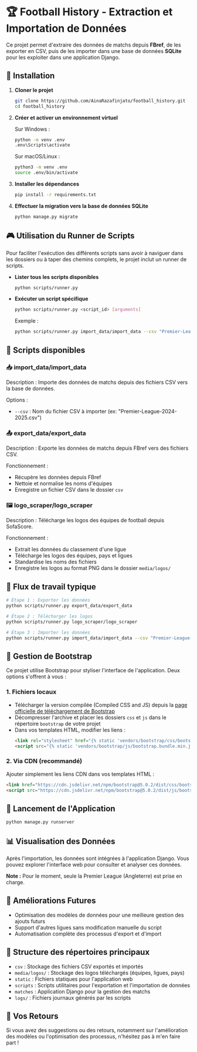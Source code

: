 # 🏆 Football History - Extraction et Importation de Données

Ce projet permet d'extraire des données de matchs depuis **FBref**, de les exporter en CSV, puis de les importer dans une base de données **SQLite** pour les exploiter dans une application Django.

## 🚀 Installation

1. **Cloner le projet**  
   ```bash
   git clone https://github.com/AinaRazafinjato/football_history.git
   cd football_history
   ```

2. **Créer et activer un environnement virtuel**

   Sur Windows :
   ```bash
   python -m venv .env
   .env\Scripts\activate
   ```

   Sur macOS/Linux :
   ```bash
   python3 -m venv .env
   source .env/bin/activate
   ```

3. **Installer les dépendances**
   ```bash
   pip install -r requirements.txt
   ```

4. **Effectuer la migration vers la base de données SQLite**
   ```bash
   python manage.py migrate
   ```

## 🎮 Utilisation du Runner de Scripts

Pour faciliter l'exécution des différents scripts sans avoir à naviguer dans les dossiers ou à taper des chemins complets, le projet inclut un runner de scripts.

- **Lister tous les scripts disponibles**
  ```bash
  python scripts/runner.py
  ```

- **Exécuter un script spécifique**
  ```bash
  python scripts/runner.py <script_id> [arguments]
  ```

  Exemple :
  ```bash
  python scripts/runner.py import_data/import_data --csv "Premier-League-2024-2025.csv"
  ```

## 📄 Scripts disponibles

### 📥 import_data/import_data
Description : Importe des données de matchs depuis des fichiers CSV vers la base de données.

Options :
- `--csv` : Nom du fichier CSV à importer (ex: "Premier-League-2024-2025.csv")

### 📤 export_data/export_data
Description : Exporte les données de matchs depuis FBref vers des fichiers CSV.

Fonctionnement :
- Récupère les données depuis FBref
- Nettoie et normalise les noms d'équipes
- Enregistre un fichier CSV dans le dossier `csv`

### 🖼️ logo_scraper/logo_scraper
Description : Télécharge les logos des équipes de football depuis SofaScore.

Fonctionnement :
- Extrait les données du classement d'une ligue
- Télécharge les logos des équipes, pays et ligues
- Standardise les noms des fichiers
- Enregistre les logos au format PNG dans le dossier `media/logos/`

## 🔄 Flux de travail typique

```bash
# Étape 1 : Exporter les données
python scripts/runner.py export_data/export_data

# Étape 2 : Télécharger les logos
python scripts/runner.py logo_scraper/logo_scraper

# Étape 3 : Importer les données
python scripts/runner.py import_data/import_data --csv "Premier-League-2024-2025.csv"
```

## 📌 Gestion de Bootstrap

Ce projet utilise Bootstrap pour styliser l'interface de l'application. Deux options s'offrent à vous :

### 1. Fichiers locaux
- Télécharger la version compilée (Compiled CSS and JS) depuis la [page officielle de téléchargement de Bootstrap](https://getbootstrap.com/docs/5.0/getting-started/download/)
- Décompresser l'archive et placer les dossiers `css` et `js` dans le répertoire `bootstrap` de votre projet
- Dans vos templates HTML, modifier les liens :
  ```html
  <link rel="stylesheet" href="{% static 'vendors/bootstrap/css/bootstrap.min.css' %}">
  <script src="{% static 'vendors/bootstrap/js/bootstrap.bundle.min.js' %}"></script>
  ```

### 2. Via CDN (recommandé)
Ajouter simplement les liens CDN dans vos templates HTML :
```html
<link href="https://cdn.jsdelivr.net/npm/bootstrap@5.0.2/dist/css/bootstrap.min.css" rel="stylesheet" integrity="sha384-EVSTQN3/azprG1Anm3QDgpJLIm9Nao0Yz1ztcQTwFspd3yD65VohhpuuCOmLASjC" crossorigin="anonymous">
<script src="https://cdn.jsdelivr.net/npm/bootstrap@5.0.2/dist/js/bootstrap.bundle.min.js" integrity="sha384-MrcW6ZMFYlzcLA8Nl+NtUVF0sA7MsXsP1UyJoMp4YLEuNSfAP+JcXn/tWtIaxVXM" crossorigin="anonymous"></script>
```

## 🚀 Lancement de l'Application

```bash
python manage.py runserver
```

## 📊 Visualisation des Données
Après l'importation, les données sont intégrées à l'application Django. Vous pouvez explorer l'interface web pour consulter et analyser ces données.

**Note :** Pour le moment, seule la Premier League (Angleterre) est prise en charge.

## 🔧 Améliorations Futures
- Optimisation des modèles de données pour une meilleure gestion des ajouts futurs
- Support d'autres ligues sans modification manuelle du script
- Automatisation complète des processus d'export et d'import

## 📁 Structure des répertoires principaux
- `csv` : Stockage des fichiers CSV exportés et importés
- `media/logos/` : Stockage des logos téléchargés (équipes, ligues, pays)
- `static` : Fichiers statiques pour l'application web
- `scripts` : Scripts utilitaires pour l'exportation et l'importation de données
- `matches` : Application Django pour la gestion des matchs
- `logs/` : Fichiers journaux générés par les scripts

## 📩 Vos Retours
Si vous avez des suggestions ou des retours, notamment sur l'amélioration des modèles ou l'optimisation des processus, n'hésitez pas à m'en faire part !
